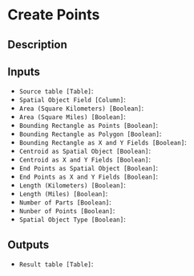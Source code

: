 
# Create Points
## Description

 
## Inputs
* `Source table [Table]`: 
* `Spatial Object Field [Column]`: 
* `Area (Square Kilometers) [Boolean]`: 
* `Area (Square Miles) [Boolean]`: 
* `Bounding Rectangle as Points [Boolean]`: 
* `Bounding Rectangle as Polygon [Boolean]`: 
* `Bounding Rectangle as X and Y Fields [Boolean]`: 
* `Centroid as Spatial Object [Boolean]`: 
* `Centroid as X and Y Fields [Boolean]`: 
* `End Points as Spatial Object [Boolean]`: 
* `End Points as X and Y Fields [Boolean]`: 
* `Length (Kilometers) [Boolean]`: 
* `Length (Miles) [Boolean]`: 
* `Number of Parts [Boolean]`: 
* `Nunber of Points [Boolean]`: 
* `Spatial Object Type [Boolean]`: 

## Outputs
* `Result table [Table]`: 
